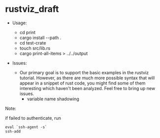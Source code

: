 # rustviz_draft
* Usage:
  * cd print
  * cargo install --path .
  * cd test-crate
  * touch src/lib.rs
  * cargo print-all-items > ../../output

* Issues:
  * Our primary goal is to support the basic examples in the rustviz tutorial. However, as there are much more possible syntax that will appear in a snippet of rust code, you might find some of them interesting which haven't been analyzed. Feel free to bring up new issues. 
    * variable name shadowing



Note: 

if failed to authenticate, run

```
eval `ssh-agent -s`
ssh-add
```
